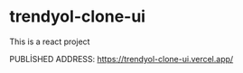 # trendyol-clone-ui
This is a react project


PUBLİSHED ADDRESS: https://trendyol-clone-ui.vercel.app/
